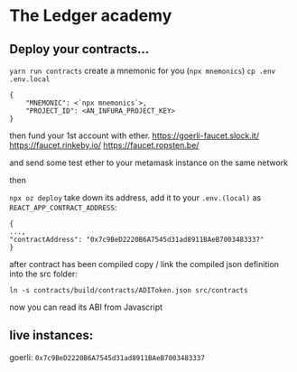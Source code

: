 # The Ledger academy

## Deploy your contracts...

`yarn run contracts`
create a mnemonic for you (`npx mnemonics`)
`cp .env .env.local`
```
{
    "MNEMONIC": <`npx mnemonics`>,
    "PROJECT_ID": <AN_INFURA_PROJECT_KEY>
}
```

then fund your 1st account with ether.
https://goerli-faucet.slock.it/
https://faucet.rinkeby.io/
https://faucet.ropsten.be/

and send some test ether to your metamask instance on the same network

then

`npx oz deploy` take down its address, add it to your `.env.(local)` as `REACT_APP_CONTRACT_ADDRESS`:

```
{
...,
"contractAddress": "0x7c9BeD2220B6A7545d31ad8911BAeB7003483337"
}
```

after contract has been compiled copy / link the compiled json definition into the src folder:

```
ln -s contracts/build/contracts/ADIToken.json src/contracts
```

now you can read its ABI from Javascript

## live instances:

goerli: `0x7c9BeD2220B6A7545d31ad8911BAeB7003483337`
